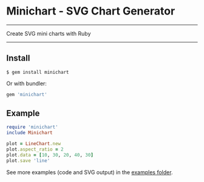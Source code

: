 Minichart - SVG Chart Generator
==================================================


---

Create SVG mini charts with Ruby

---

Install
--------------------------------------------------

```
$ gem install minichart
```

Or with bundler:

```ruby
gem 'minichart'
```

Example
--------------------------------------------------

```ruby
require 'minichart'
include Minichart

plot = LineChart.new
plot.aspect_ratio = 2
plot.data = [10, 30, 20, 40, 30]
plot.save 'line'
```

See more examples (code and SVG output) in the [examples folder][1].


[1]: https://github.com/DannyBen/minichart/tree/master/examples#examples
